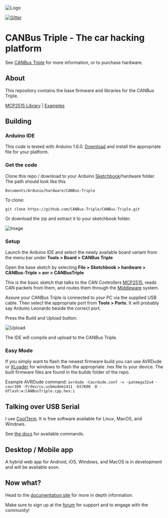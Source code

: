 ![Logo](http://canb.us/images/logo.svg)

[![Gitter](https://badges.gitter.im/Join%20Chat.svg)](https://gitter.im/CANBus-Triple/CANBus-Triple?utm_source=badge&utm_medium=badge&utm_campaign=pr-badge&utm_content=badge)

# CANBus Triple - The car hacking platform

See [CANBus Triple](http://www.canb.us) for more information, or to purchase hardware.

## About
This repository contains the base firmware and libraries for the CANBus Triple. 

[MCP2515 Library](https://github.com/CANBus-Triple/CANBus-Triple/tree/master/avr/libraries/CANBus/src) | [Examples](https://github.com/CANBus-Triple/CANBus-Triple/tree/master/avr/examples)


## Building
### Arduino IDE
This code is tested with Arduino 1.6.0. [Download](http://arduino.cc/en/Main/Software) and install the appropriate file for your platform.

### Get the code
Clone this repo / download to your Arduino [Sketchbook](http://arduino.cc/en/guide/Environment#sketchbook)/hardware folder. The path should look like this

	Documents/Ardunio/hardware/CANBus-Triple

To clone:

``git clone https://github.com/CANBus-Triple/CANBus-Triple.git``

 Or download the zip and extract it to your sketchbook folder.
 
 ![Image](http://res.cloudinary.com/ddbgan4vk/image/upload/v1423786377/download_z4of9y.jpg "") 
 
### Setup
Launch the Arduino IDE and select the newly available board variant from the menu bar under **Tools > Board > CANBus Triple**

Open the base sketch by selecting **File > Sketchbook > hardware > CANBus-Triple > avr > CANBusTriple**

This is the basic sketch that talks to the CAN Controllers [MCP2515](http://ww1.microchip.com/downloads/en/DeviceDoc/21801G.pdf), reads CAN packets from them, and routes them through the [Middleware](http://docs.canb.us/firmware/main.html#middleware-system) system.

Assure your CANBus Triple is connected to your PC via the supplied USB cable. Then select the appropriate port from **Tools > Ports**. It will probably say Arduino Leonardo beside the correct port.

Press the Build and Upload button:

![Upload](http://res.cloudinary.com/ddbgan4vk/image/upload/v1423786376/upload_hot9si.png)

The IDE will compile and upload to the CANBus Triple.



### Easy Mode

If you simply want to flash the newest firmware build you can use AVRDude or [XLoader](http://russemotto.com/xloader/) for windows to flash the appropriate .hex file to your device. The built firmware files are found in the builds folder of the repo.

Example AVRDude command:
``avrdude -Cavrdude.conf -v -patmega32u4 -cavr109 -P/dev/cu.usbmodem1411 -b57600 -D -Uflash:w:CANBusTriple.cpp.hex:i ``


## Talking over USB Serial

I use [CoolTerm](http://freeware.the-meiers.org/). It is free software available for Linux, MacOS, and Windows.


See [the docs](http://docs.canb.us/firmware/api.html) for available commands.



## Desktop / Mobile app

A hybrid web app for Android, iOS, Windows, and MacOS is in development and will be available soon.


## Now what?
Head to the [documentation site](http://docs.canb.us) for more in depth information.

Make sure to sign up at the [forum](http://forum.canb.us) for support and to engage with the community!